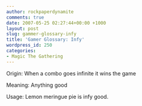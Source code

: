 ```yaml
---
author: rockpaperdynamite
comments: true
date: 2007-05-25 02:27:44+00:00 +1000
layout: post
slug: gammer-glossary-infy
title: 'Gamer Glossary: Infy'
wordpress_id: 250
categories:
- Magic The Gathering
---
```


Origin: When a combo goes infinite it wins the game

Meaning: Anything good

Usage: Lemon meringue pie is infy good.
